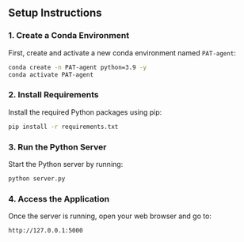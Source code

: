 ## Setup Instructions

### 1. Create a Conda Environment

First, create and activate a new conda environment named `PAT-agent`:

```bash
conda create -n PAT-agent python=3.9 -y
conda activate PAT-agent
```

### 2.  Install Requirements
Install the required Python packages using pip:
```bash
pip install -r requirements.txt
```
### 3. Run the Python Server
Start the Python server by running:
```bash
python server.py
```
### 4. Access the Application
Once the server is running, open your web browser and go to:
```bash
http://127.0.0.1:5000
```

<!-- ### 5. Demo
See the video below for a walkthrough of how to use the interface.
<video width="640" height="360" controls>
  <source src="../demo.mp4" type="video/mp4">
  Your browser does not support the video tag.
</video> -->